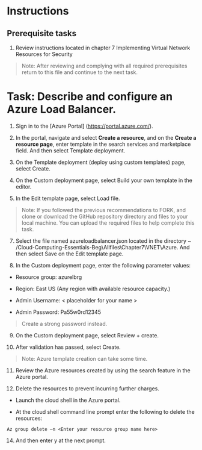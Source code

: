 # Instructions

## Prerequisite tasks

1. Review instructions located in chapter 7 Implementing Virtual Network Resources for Security

> Note: After reviewing and complying with all required prerequisites return to this file and continue to the next task.

# Task: Describe and configure an Azure Load Balancer.

1.	Sign in to the [Azure Portal] (https://portal.azure.com/).

2.	In the portal, navigate and select **Create a resource**, and on the **Create a resource page**, enter template in the search services and marketplace field. And then select Template deployment.

3.	On the Template deployment (deploy using custom templates) page, select Create.

4.	On the Custom deployment page, select Build your own template in the editor.

5.	In the Edit template page, select Load file.

> Note: If you followed the previous recommendations to FORK, and clone or download the GitHub repository directory and files to your local machine. You can upload the required files to help complete this task.

7.	Select the file named azureloadbalancer.json located in the directory ~ /Cloud-Computing-Essentials-Beg\Allfiles\Chapter7\VNET\Azure. And then select Save on the Edit template page.

8.	In the Custom deployment page, enter the following parameter values:

-	Resource group: azurelbrg

-	Region: East US (Any region with available resource capacity.)

-	Admin Username: < placeholder for your name >

-	Admin Password: Pa55w0rd12345

> Create a strong password instead.

9.	On the Custom deployment page, select Review + create.

10.	After validation has passed, select Create.

> Note: Azure template creation can take some time.

11.	Review the Azure resources created by using the search feature in the Azure portal.

12.	Delete the resources to prevent incurring further charges.

-	Launch the cloud shell in the Azure portal.

-	At the cloud shell command line prompt enter the following to delete the resources:
```
Az group delete –n <Enter your resource group name here>
```
14.	And then enter y at the next prompt.
